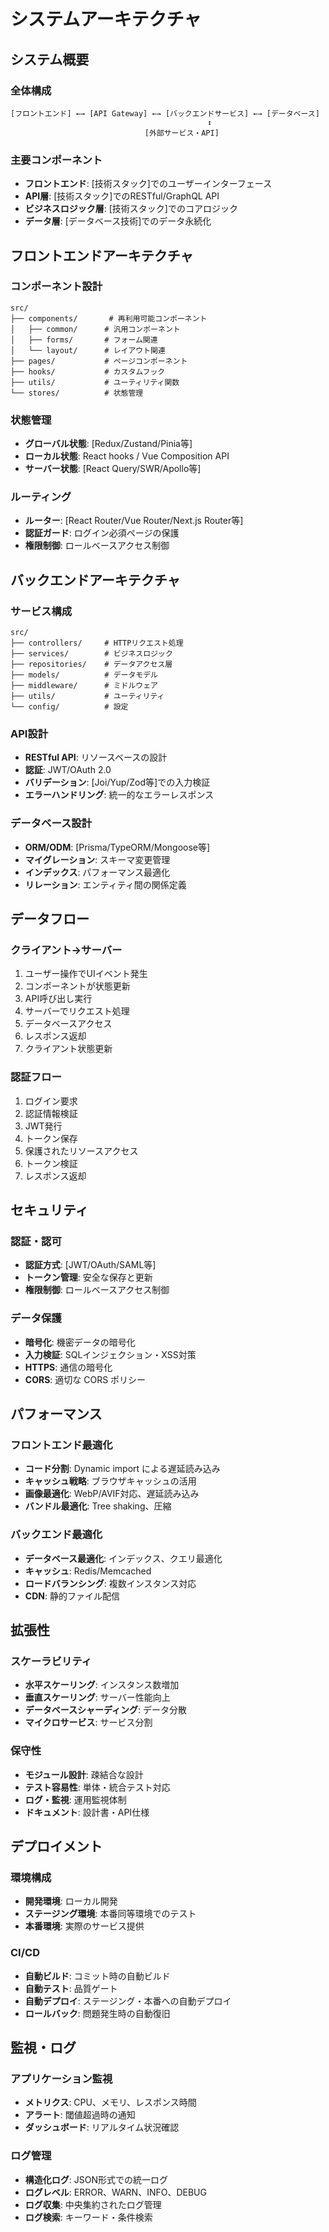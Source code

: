 # システムアーキテクチャ

## システム概要

### 全体構成

```
[フロントエンド] ←→ [API Gateway] ←→ [バックエンドサービス] ←→ [データベース]
                                            ↕
                              [外部サービス・API]
```

### 主要コンポーネント

- **フロントエンド**: [技術スタック]でのユーザーインターフェース
- **API層**: [技術スタック]でのRESTful/GraphQL API
- **ビジネスロジック層**: [技術スタック]でのコアロジック
- **データ層**: [データベース技術]でのデータ永続化

## フロントエンドアーキテクチャ

### コンポーネント設計

```
src/
├── components/       # 再利用可能コンポーネント
│   ├── common/      # 汎用コンポーネント
│   ├── forms/       # フォーム関連
│   └── layout/      # レイアウト関連
├── pages/           # ページコンポーネント
├── hooks/           # カスタムフック
├── utils/           # ユーティリティ関数
└── stores/          # 状態管理
```

### 状態管理

- **グローバル状態**: [Redux/Zustand/Pinia等]
- **ローカル状態**: React hooks / Vue Composition API
- **サーバー状態**: [React Query/SWR/Apollo等]

### ルーティング

- **ルーター**: [React Router/Vue Router/Next.js Router等]
- **認証ガード**: ログイン必須ページの保護
- **権限制御**: ロールベースアクセス制御

## バックエンドアーキテクチャ

### サービス構成

```
src/
├── controllers/     # HTTPリクエスト処理
├── services/        # ビジネスロジック
├── repositories/    # データアクセス層
├── models/          # データモデル
├── middleware/      # ミドルウェア
├── utils/           # ユーティリティ
└── config/          # 設定
```

### API設計

- **RESTful API**: リソースベースの設計
- **認証**: JWT/OAuth 2.0
- **バリデーション**: [Joi/Yup/Zod等]での入力検証
- **エラーハンドリング**: 統一的なエラーレスポンス

### データベース設計

- **ORM/ODM**: [Prisma/TypeORM/Mongoose等]
- **マイグレーション**: スキーマ変更管理
- **インデックス**: パフォーマンス最適化
- **リレーション**: エンティティ間の関係定義

## データフロー

### クライアント→サーバー

1. ユーザー操作でUIイベント発生
2. コンポーネントが状態更新
3. API呼び出し実行
4. サーバーでリクエスト処理
5. データベースアクセス
6. レスポンス返却
7. クライアント状態更新

### 認証フロー

1. ログイン要求
2. 認証情報検証
3. JWT発行
4. トークン保存
5. 保護されたリソースアクセス
6. トークン検証
7. レスポンス返却

## セキュリティ

### 認証・認可

- **認証方式**: [JWT/OAuth/SAML等]
- **トークン管理**: 安全な保存と更新
- **権限制御**: ロールベースアクセス制御

### データ保護

- **暗号化**: 機密データの暗号化
- **入力検証**: SQLインジェクション・XSS対策
- **HTTPS**: 通信の暗号化
- **CORS**: 適切な CORS ポリシー

## パフォーマンス

### フロントエンド最適化

- **コード分割**: Dynamic import による遅延読み込み
- **キャッシュ戦略**: ブラウザキャッシュの活用
- **画像最適化**: WebP/AVIF対応、遅延読み込み
- **バンドル最適化**: Tree shaking、圧縮

### バックエンド最適化

- **データベース最適化**: インデックス、クエリ最適化
- **キャッシュ**: Redis/Memcached
- **ロードバランシング**: 複数インスタンス対応
- **CDN**: 静的ファイル配信

## 拡張性

### スケーラビリティ

- **水平スケーリング**: インスタンス数増加
- **垂直スケーリング**: サーバー性能向上
- **データベースシャーディング**: データ分散
- **マイクロサービス**: サービス分割

### 保守性

- **モジュール設計**: 疎結合な設計
- **テスト容易性**: 単体・統合テスト対応
- **ログ・監視**: 運用監視体制
- **ドキュメント**: 設計書・API仕様

## デプロイメント

### 環境構成

- **開発環境**: ローカル開発
- **ステージング環境**: 本番同等環境でのテスト
- **本番環境**: 実際のサービス提供

### CI/CD

- **自動ビルド**: コミット時の自動ビルド
- **自動テスト**: 品質ゲート
- **自動デプロイ**: ステージング・本番への自動デプロイ
- **ロールバック**: 問題発生時の自動復旧

## 監視・ログ

### アプリケーション監視

- **メトリクス**: CPU、メモリ、レスポンス時間
- **アラート**: 閾値超過時の通知
- **ダッシュボード**: リアルタイム状況確認

### ログ管理

- **構造化ログ**: JSON形式での統一ログ
- **ログレベル**: ERROR、WARN、INFO、DEBUG
- **ログ収集**: 中央集約されたログ管理
- **ログ検索**: キーワード・条件検索
